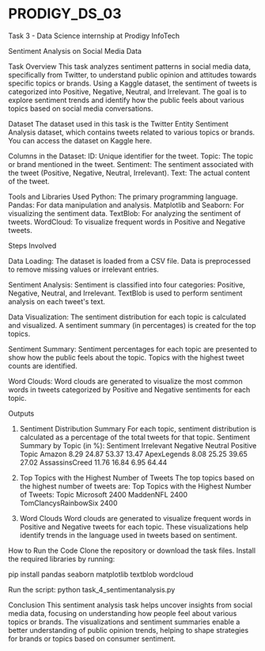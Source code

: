 # PRODIGY_DS_03
Task 3 - Data Science internship at Prodigy InfoTech

Sentiment Analysis on Social Media Data

Task Overview
This task analyzes sentiment patterns in social media data, specifically from Twitter, to understand public opinion and attitudes towards specific topics or brands. Using a Kaggle dataset, the sentiment of tweets is categorized into Positive, Negative, Neutral, and Irrelevant. The goal is to explore sentiment trends and identify how the public feels about various topics based on social media conversations.

Dataset
The dataset used in this task is the Twitter Entity Sentiment Analysis dataset, which contains tweets related to various topics or brands. You can access the dataset on Kaggle here.

Columns in the Dataset:
ID: Unique identifier for the tweet.
Topic: The topic or brand mentioned in the tweet.
Sentiment: The sentiment associated with the tweet (Positive, Negative, Neutral, Irrelevant).
Text: The actual content of the tweet.

Tools and Libraries Used
Python: The primary programming language.
Pandas: For data manipulation and analysis.
Matplotlib and Seaborn: For visualizing the sentiment data.
TextBlob: For analyzing the sentiment of tweets.
WordCloud: To visualize frequent words in Positive and Negative tweets.

Steps Involved

Data Loading:
The dataset is loaded from a CSV file.
Data is preprocessed to remove missing values or irrelevant entries.

Sentiment Analysis:
Sentiment is classified into four categories: Positive, Negative, Neutral, and Irrelevant.
TextBlob is used to perform sentiment analysis on each tweet's text.

Data Visualization:
The sentiment distribution for each topic is calculated and visualized.
A sentiment summary (in percentages) is created for the top topics.

Sentiment Summary:
Sentiment percentages for each topic are presented to show how the public feels about the topic.
Topics with the highest tweet counts are identified.

Word Clouds:
Word clouds are generated to visualize the most common words in tweets categorized by Positive and Negative sentiments for each topic.

Outputs
1. Sentiment Distribution Summary
For each topic, sentiment distribution is calculated as a percentage of the total tweets for that topic.
Sentiment Summary by Topic (in %):
Sentiment                          Irrelevant   Negative    Neutral   Positive
Topic
Amazon                               8.29       24.87      53.37     13.47
ApexLegends                          8.08       25.25      39.65     27.02
AssassinsCreed                       11.76      16.84      6.95      64.44

3. Top Topics with the Highest Number of Tweets
The top topics based on the highest number of tweets are:
Top Topics with the Highest Number of Tweets:
Topic
Microsoft               2400
MaddenNFL               2400
TomClancysRainbowSix    2400

4. Word Clouds
Word clouds are generated to visualize frequent words in Positive and Negative tweets for each topic. These visualizations help identify trends in the language used in tweets based on sentiment.

How to Run the Code
Clone the repository or download the task files.
Install the required libraries by running:

pip install pandas seaborn matplotlib textblob wordcloud

Run the script:
python task_4_sentimentanalysis.py

Conclusion
This sentiment analysis task helps uncover insights from social media data, focusing on understanding how people feel about various topics or brands. The visualizations and sentiment summaries enable a better understanding of public opinion trends, helping to shape strategies for brands or topics based on consumer sentiment.
